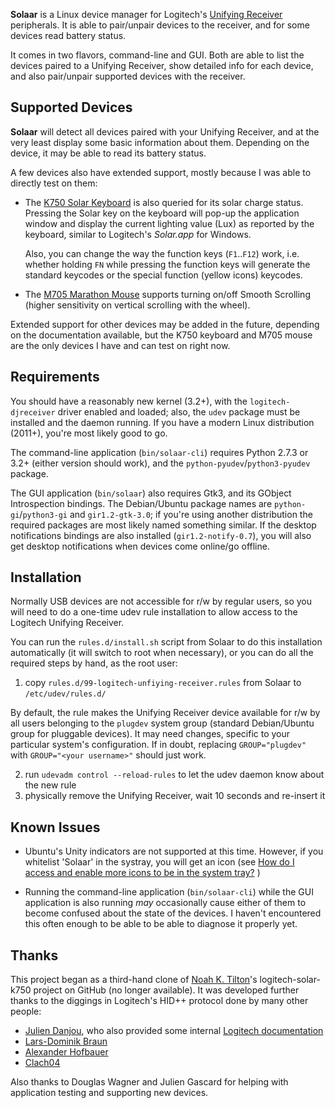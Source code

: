 **Solaar** is a Linux device manager for Logitech's
[Unifying Receiver](http://www.logitech.com/en-us/66/6079) peripherals. It is
able to pair/unpair devices to the receiver, and for some devices read battery
status.

It comes in two flavors, command-line and GUI.  Both are able to list the
devices paired to a Unifying Receiver, show detailed info for each device, and
also pair/unpair supported devices with the receiver.

## Supported Devices

**Solaar** will detect all devices paired with your Unifying Receiver, and at
the very least display some basic information about them.  Depending on the
device, it may be able to read its battery status.

A few devices also have extended support, mostly because I was able to directly
test on them:

* The [K750 Solar Keyboard](http://www.logitech.com/keyboards/keyboard/devices/7454)
  is also queried for its solar charge status. Pressing the Solar key on the
  keyboard will pop-up the application window and display the current lighting
  value (Lux) as reported by the keyboard, similar to Logitech's *Solar.app* for
  Windows.

  Also, you can change the way the function keys (`F1`..`F12`) work, i.e.
  whether holding `FN` while pressing the function keys will generate the
  standard keycodes or the special function (yellow icons) keycodes.

* The [M705 Marathon Mouse](http://www.logitech.com/product/marathon-mouse-m705)
  supports turning on/off Smooth Scrolling (higher sensitivity on vertical
  scrolling with the wheel).

Extended support for other devices may be added in the future, depending on the
documentation available, but the K750 keyboard and M705 mouse are the only
devices I have and can test on right now.

## Requirements

You should have a reasonably new kernel (3.2+), with the `logitech-djreceiver`
driver enabled and loaded; also, the `udev` package must be installed and the
daemon running.  If you have a modern Linux distribution (2011+), you're most
likely good to go.

The command-line application (`bin/solaar-cli`) requires Python 2.7.3 or 3.2+
(either version should work), and the `python-pyudev`/`python3-pyudev` package.

The GUI application (`bin/solaar`) also requires Gtk3, and its GObject
Introspection bindings. The Debian/Ubuntu package names are
`python-gi`/`python3-gi` and `gir1.2-gtk-3.0`; if you're using another
distribution the required packages are most likely named something similar.
If the desktop notifications bindings are also installed (`gir1.2-notify-0.7`),
you will also get desktop notifications when devices come online/go offline.

## Installation

Normally USB devices are not accessible for r/w by regular users, so you will
need to do a one-time udev rule installation to allow access to the Logitech
Unifying Receiver.

You can run the `rules.d/install.sh` script from Solaar to do this installation
automatically (it will switch to root when necessary), or you can do all the
required steps by hand, as the root user:

1. copy `rules.d/99-logitech-unfiying-receiver.rules` from Solaar to
  `/etc/udev/rules.d/`

  By default, the rule makes the Unifying Receiver device available for r/w by
  all users belonging to the `plugdev` system group (standard Debian/Ubuntu
  group for pluggable devices). It may need changes, specific to your
  particular system's configuration. If in doubt, replacing `GROUP="plugdev"`
  with `GROUP="<your username>"` should just work.

2. run `udevadm control --reload-rules` to let the udev daemon know about the new
  rule
3. physically remove the Unifying Receiver, wait 10 seconds and re-insert it

## Known Issues

- Ubuntu's Unity indicators are not supported at this time. However, if you
  whitelist 'Solaar' in the systray, you will get an icon (see
[How do I access and enable more icons to be in the system tray?](http://askubuntu.com/questions/30742/how-do-i-access-and-enable-more-icons-to-be-in-the-system-tray)
)

- Running the command-line application (`bin/solaar-cli`) while the GUI
  application is also running *may* occasionally cause either of them to become
  confused about the state of the devices. I haven't encountered this often
  enough to be able to be able to diagnose it properly yet.

## Thanks

This project began as a third-hand clone of [Noah K. Tilton](https://github.com/noah)'s
logitech-solar-k750 project on GitHub (no longer available). It was developed
further thanks to the diggings in Logitech's HID++ protocol done by many other
people:

- [Julien Danjou](http://julien.danjou.info/blog/2012/logitech-k750-linux-support),
who also provided some internal
[Logitech documentation](http://julien.danjou.info/blog/2012/logitech-unifying-upower)
- [Lars-Dominik Braun](http://6xq.net/git/lars/lshidpp.git)
- [Alexander Hofbauer](http://derhofbauer.at/blog/blog/2012/08/28/logitech-performance-mx)
- [Clach04](http://bitbucket.org/clach04/logitech-unifying-receiver-tools)

Also thanks to Douglas Wagner and Julien Gascard for helping with application
testing and supporting new devices.

